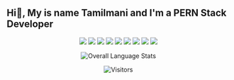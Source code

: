 Hi👋, My is name Tamilmani and I'm a PERN Stack Developer
--------------------------------------------------------------------------------------------------------------------------------------
<p align="center">
  <img src="https://img.shields.io/badge/-61DAFB?style=flat&logo=react&logoColor=white" />
  <img src="https://img.shields.io/badge/-339933?style=flat&logo=node.js&logoColor=white" />
  <img src="https://img.shields.io/badge/-000000?style=flat&logo=express&logoColor=white" />
  <img src="https://img.shields.io/badge/-336791?style=flat&logo=postgresql&logoColor=white" />
  <img src="https://img.shields.io/badge/-F7DF1E?style=flat&logo=javascript&logoColor=black" />
  <img src="https://img.shields.io/badge/-3776AB?style=flat&logo=python&logoColor=white" />
  <img src="https://img.shields.io/badge/-F05032?style=flat&logo=git&logoColor=white" />
  <img src="https://img.shields.io/badge/-007FFF?style=flat&logo=mui&logoColor=white" />
  <img src="https://img.shields.io/badge/-FF6C37?style=flat&logo=postman&logoColor=white" />
</p>

<p align="center">
  <img src="https://github-readme-stats.vercel.app/api/top-langs/?username=TamilmaniC&layout=compact&theme=dark&langs_count=10" alt="Overall Language Stats" />
</p>

<p align="center">
  <img src="https://komarev.com/ghpvc/?username=TamilmaniC&style=for-the-badge&color=blue&label=Visitors" alt="Visitors" />
</p>




